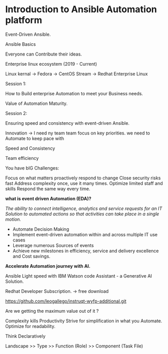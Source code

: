 # Introduction to Ansible Automation platform

Event-Driven Ansible.

Ansible Basics

Everyone can Contribute their ideas.

Enterprise linux ecosystem (2019 - Current)

Linux kernal -> Fedora -> CentOS Stream -> Redhat Enterprise Linux 

Session 1:

How to Build enterprise Automation to meet your Business needs.

Value of Automation Maturity.

Session 2: 

Ensuring speed and consistency with event-driven Ansible.

Innovation -> I need ny team team focus on key priorities.
    we need to Automate to keep pace with

Speed and Consistency 

Team efficiency 

You have bIG Challenges:

Focus on what matters
proactively respond to change
Close security risks fast
Address complexity once, use it many times.
Optimize limited staff and skills 
Respond the same way every time.

**what is event driven Automation (EDA)?** 

_The ability to connect intelligence, analytics and service requests for an IT Solution to automated actions so that activities can take place in a single motion._

* Automate Decision Making 
* Implement event-driven automation within and across multiple IT use cases
* Leverage numerous Sources of events
* Achieve new milestones in efficiency, service and delivery excellence and Cost savings.

**Accelerate Automation journey with AI.**

Ansible Light speed with IBM Watson code Assistant - a Generative AI Solution.

Redhat Developer Subscription. -> free download

https://github.com/leogallego/instruqt-wyfp-additional.git

Are we getting the maximum value out of it ?

Complexity kills Productivity 
    Strive for simplification in what you Automate.
Optimize for readability.

Think Declaratively
     
Landscape >> Type >> Function (Role) >> Component (Task File)



